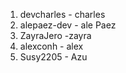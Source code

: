 1. devcharles - charles
2. alepaez-dev - ale Paez
3. ZayraJero -zayra
4. alexconh - alex
5. Susy2205 - Azu